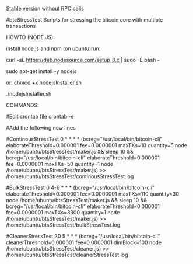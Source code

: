 Stable version without RPC calls

#btcStressTest
Scripts for stressing the bitcoin core with multiple transactions

HOWTO (NODE.JS):

install node.js and npm (on ubuntu)run:

curl -sL https://deb.nodesource.com/setup_8.x | sudo -E bash -

sudo apt-get install -y nodejs

or:
chmod +x nodejsInstaller.sh

./nodejsInstaller.sh


COMMANDS:

#Edit crontab file
crontab -e

#Add the following new lines 

#ContinousStressTest
0 * * * * (bcreg="/usr/local/bin/bitcoin-cli" elaborateThreshold=0.000001 fee=0.0000001 maxTXs=10 quantity=5 node /home/ubuntu/btsStressTest/maker.js && sleep 10 && bcreg="/usr/local/bin/bitcoin-cli" elaborateThreshold=0.000001 fee=0.0000001 maxTXs=50 quantity=1 node /home/ubuntu/btsStressTest/maker.js) >> /home/ubuntu/btsStressTest/continousStressTest.log

#BulkStressTest
0 4-6 * * * (bcreg="/usr/local/bin/bitcoin-cli" elaborateThreshold=0.000001 fee=0.0000001 maxTXs=110 quantity=30 node /home/ubuntu/btsStressTest/maker.js && sleep 10 && bcreg="/usr/local/bin/bitcoin-cli" elaborateThreshold=0.000001 fee=0.0000001 maxTXs=3300 quantity=1 node /home/ubuntu/btsStressTest/maker.js) >> /home/ubuntu/btsStressTest/bulkStressTest.log

#CleanerStressTest
30 5 * * * (bcreg="/usr/local/bin/bitcoin-cli" cleanerThreshold=0.000001 fee=0.0000001 dimBlock=100 node /home/ubuntu/btsStressTest/cleaner.js)  >> /home/ubuntu/btsStressTest/cleanerStressTest.log
